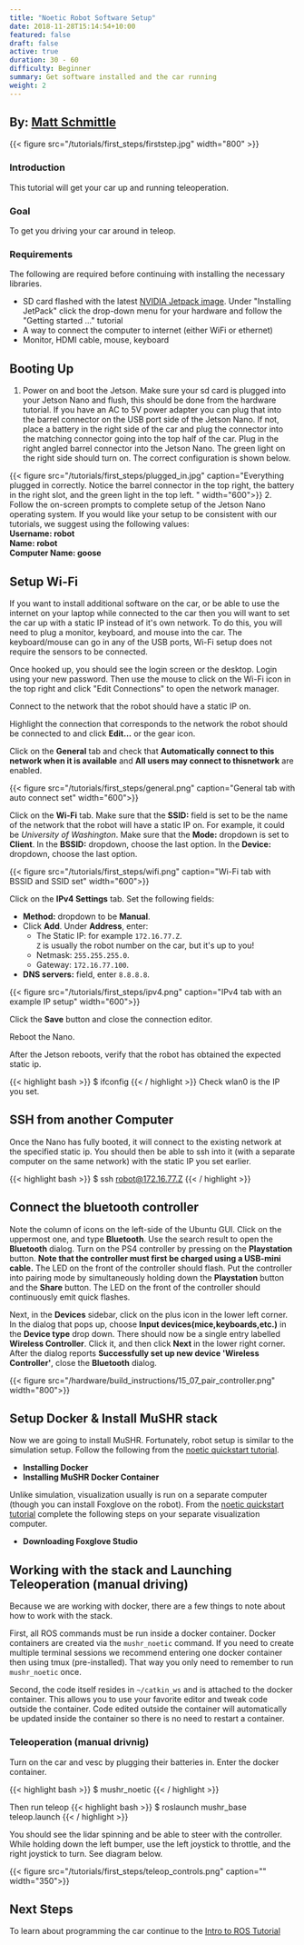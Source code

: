 ```yaml
---
title: "Noetic Robot Software Setup"
date: 2018-11-28T15:14:54+10:00
featured: false
draft: false
active: true
duration: 30 - 60
difficulty: Beginner 
summary: Get software installed and the car running 
weight: 2
---
```


<h2> By: <a href=https://www.mattschmittle.com/>Matt Schmittle</a></h2>  
{{< figure src="/tutorials/first_steps/firststep.jpg" width="800" >}} <br>                           

### Introduction
This tutorial will get your car up and running teleoperation.

### Goal 
To get you driving your car around in teleop.

### Requirements 

The following are required before continuing with installing the necessary libraries.

- SD card flashed with the latest [NVIDIA Jetpack image](https://developer.nvidia.com/embedded/jetpack). Under "Installing JetPack" click the drop-down menu for your hardware and follow the "Getting started ..." tutorial
- A way to connect the computer to internet (either WiFi or ethernet)
- Monitor, HDMI cable, mouse, keyboard

## Booting Up
1. Power on and boot the Jetson. Make sure your sd card is plugged into your Jetson Nano and flush, this should be done from the hardware tutorial. If you have an AC to 5V power adapter you can plug that into the barrel connector on the USB port side of the Jetson Nano. If not, place a battery in the right side of the car and plug the connector into the matching connector going into the top half of the car. Plug in the right angled barrel connector into the Jetson Nano. The green light on the right side should turn on. The correct configuration is shown below.

{{< figure src="/tutorials/first_steps/plugged_in.jpg" caption="Everything plugged in correctly. Notice the barrel connector in the top right, the battery in the right slot, and the green light in the top left. " width="600">}}
2. Follow the on-screen prompts to complete setup of the Jetson Nano operating system. If you would like your setup to be consistent with our tutorials, we suggest using the following values: <br/>
**Username: robot**<br/>
**Name: robot**<br/>
**Computer Name: goose**<br/>

## Setup Wi-Fi
If you want to install additional software on the car, or be able to use the internet on your laptop while connected to the car then you will want to set the car up with a static IP instead of it's own network. To do this, you will need to plug a monitor, keyboard, and mouse into the car. The keyboard/mouse can go in any of the USB ports, Wi-Fi setup does not require the sensors to be connected.

Once hooked up, you should see the login screen or the desktop. Login using your new password. Then use the mouse to click on the Wi-Fi icon in the top right and click "Edit Connections" to open the network manager.

Connect to the network that the robot should have a static IP on.

Highlight the connection that corresponds to the network the robot should be connected to and click **Edit\...** or the gear icon.

Click on the **General** tab and check that **Automatically connect to this network when it is available** and **All users may connect to thisnetwork** are enabled.

{{< figure src="/tutorials/first_steps/general.png" caption="General tab with auto connect set" width="600">}}

Click on the **Wi-Fi** tab. Make sure that the **SSID:** field is set to be the name of the network that the robot will have a static IP on. For example, it could be *University of Washington*. Make sure that the **Mode:** dropdown is set to **Client**. In the **BSSID:** dropdown, choose the last option. In the **Device:** dropdown, choose the last option.

{{< figure src="/tutorials/first_steps/wifi.png" caption="Wi-Fi tab with BSSID and SSID set" width="600">}}

Click on the **IPv4 Settings** tab. Set the following fields:  

-  **Method:** dropdown to be **Manual**.  
- Click **Add**. Under **Address**, enter:  
    - The Static IP: for example `172.16.77.Z`.  
      `Z` is usually the robot number on the car, but it's up to you!  
    - Netmask: `255.255.255.0`.  
    - Gateway: `172.16.77.100`.  
- **DNS servers:** field, enter `8.8.8.8`.  

{{< figure src="/tutorials/first_steps/ipv4.png" caption="IPv4 tab with an example IP setup" width="600">}}

Click the **Save** button and close the connection editor.

Reboot the Nano.

After the Jetson reboots, verify that the robot has obtained the expected static ip.

{{< highlight bash >}}
$ ifconfig
{{< / highlight >}}
Check wlan0 is the IP you set.

## SSH from another Computer

Once the Nano has fully booted, it will connect to the existing network at the specified static ip. You should then be able to ssh into it (with a separate computer on the same network) with the static IP you set earlier.

{{< highlight bash >}}
$ ssh robot@172.16.77.Z
{{< / highlight >}}

## Connect the bluetooth controller
Note the column of icons on the left-side of the Ubuntu GUI. Click on the uppermost one, and type **Bluetooth**. Use the search result to open the **Bluetooth** dialog. Turn on the PS4 controller by pressing on the **Playstation** button. **Note that the controller must first be charged using a USB-mini cable.** The LED on the front of the controller should flash. Put the controller into pairing mode by simultaneously holding down the **Playstation** button and the **Share** button. The LED on the front of the controller should continuously emit quick flashes. 

Next, in the **Devices** sidebar, click on the plus icon in the lower left corner. In the dialog that pops up, choose **Input devices(mice,keyboards,etc.)** in the **Device type** drop down. There should now be a single entry labelled **Wireless Controller**. Click it, and then click **Next** in the lower right corner. After the dialog reports **Successfully set up new device 'Wireless Controller'**, close the **Bluetooth** dialog.

{{< figure src="/hardware/build_instructions/15_07_pair_controller.png" width="800">}}

## Setup Docker & Install MuSHR stack
Now we are going to install MuSHR. Fortunately, robot setup is similar to the simulation setup. Follow the following from the [noetic quickstart tutorial](/tutorials/noetic_quickstart).
- **Installing Docker**
- **Installing MuSHR Docker Container**  

Unlike simulation, visualization usually is run on a separate computer (though you can install Foxglove on the robot). From the [noetic quickstart tutorial](/tutorials/noetic_quickstart) complete the following steps on your separate visualization computer.

- **Downloading Foxglove Studio**

## Working with the stack and Launching Teleoperation (manual driving)
Because we are working with docker, there are a few things to note about how to work with the stack.

First, all ROS commands must be run inside a docker container. Docker containers are created via the `mushr_noetic` command. If you need to create multiple terminal sessions we recommend entering one docker container then using tmux (pre-installed). That way you only need to remember to run `mushr_noetic` once.

Second, the code itself resides in `~/catkin_ws` and is attached to the docker container. This allows you to use your favorite editor and tweak code outside the container. Code edited outside the container will automatically be updated inside the container so there is no need to restart a container.


### Teleoperation (manual drivnig)
Turn on the car and vesc by plugging their batteries in. Enter the docker container.

{{< highlight bash >}}
$ mushr_noetic
{{< / highlight >}}

Then run teleop
{{< highlight bash >}}
$ roslaunch mushr_base teleop.launch
{{< / highlight >}}

You should see the lidar spinning and be able to steer with the controller. While holding down the left bumper, use the left joystick to throttle, and the right joystick to turn. See diagram below.

{{< figure src="/tutorials/first_steps/teleop_controls.png" caption="" width="350">}}

## Next Steps
To learn about programming the car continue to the [Intro to ROS Tutorial](/tutorials/intro-to-ros)
